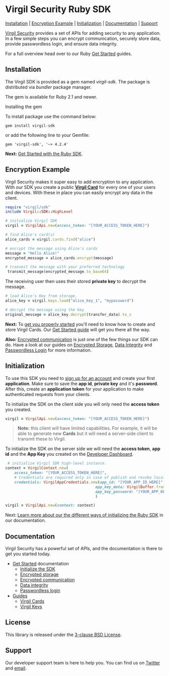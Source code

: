 # Virgil Security Ruby SDK 

[Installation](#installation) | [Encryption Example](#encryption-example) | [Initialization](#initialization) | [Documentation](#documentation) | [Support](#support)

[Virgil Security](https://virgilsecurity.com) provides a set of APIs for adding security to any application. In a few simple steps you can encrypt communication, securely store data, provide passwordless login, and ensure data integrity.

For a full overview head over to our Ruby [Get Started][_getstarted] guides.

## Installation

The Virgil SDK is provided as a gem named *virgil-sdk*. The package is distributed via *bundler* package manager.

The gem is available for Ruby 2.1 and newer.

Installing the gem

To install package use the command below:

```
gem install virgil-sdk
```

or add the following line to your Gemfile:

```
gem 'virgil-sdk', '~> 4.2.4'
```

__Next:__ [Get Started with the Ruby SDK][_getstarted].

## Encryption Example

Virgil Security makes it super easy to add encryption to any application. With our SDK you create a public [__Virgil Card__][_guide_virgil_cards] for every one of your users and devices. With these in place you can easily encrypt any data in the client.

```ruby
require "virgil/sdk"
include Virgil::SDK::HighLevel

# initialize Virgil SDK
virgil = VirgilApi.new(access_token: "[YOUR_ACCESS_TOKEN_HERE]")

# find Alice's card(s)
alice_cards = virgil.cards.find("alice")

# encrypt the message using Alice's cards
message = "Hello Alice!"
encrypted_message = alice_cards.encrypt(message)

# transmit the message with your preferred technology
 transmit_message(encrypted_message.to_base64)
```

The receiving user then uses their stored __private key__ to decrypt the message.


```ruby
# load Alice's Key from storage.
alice_key = virgil.keys.load("alice_key_1", "mypassword")

# decrypt the message using the key 
original_message = alice_key.decrypt(transfer_data).to_s
```

__Next:__ To [get you properly started][_guide_encryption] you'll need to know how to create and store Virgil Cards. Our [Get Started guide][_guide_encryption] will get you there all the way.

__Also:__ [Encrypted communication][_getstarted_encryption] is just one of the few things our SDK can do. Have a look at our guides on  [Encrypted Storage][_getstarted_storage], [Data Integrity][_getstarted_data_integrity] and [Passwordless Login][_getstarted_passwordless_login] for more information.


## Initialization

To use this SDK you need to [sign up for an account](https://developer.virgilsecurity.com/account/signup) and create your first __application__. Make sure to save the __app id__, __private key__ and it's __password__. After this, create an __application token__ for your application to make authenticated requests from your clients.

To initialize the SDK on the client side you will only need the __access token__ you created.

```ruby
virgil = VirgilApi.new(access_token: "[YOUR_ACCESS_TOKEN_HERE]")
```

> __Note:__ this client will have limited capabilities. For example, it will be able to generate new __Cards__ but it will need a server-side client to transmit these to Virgil.

To initialize the SDK on the server side we will need the __access token__, __app id__ and the __App Key__ you created on the [Developer Dashboard](https://developer.virgilsecurity.com/).

```ruby
 # initialize Virgil SDK high-level instance.
context = VirgilContext.new(
    access_token: "[YOUR_ACCESS_TOKEN_HERE]",
    # Credentials are required only in case of publish and revoke local Virgil Cards.
    credentials: VirgilAppCredentials.new(app_id: "[YOUR_APP_ID_HERE]",
                                        app_key_data: VirgilBuffer.from_file("[YOUR_APP_KEY_PATH_HERE]"),
                                        app_key_password: "[YOUR_APP_KEY_PASSWORD_HERE]")
                                        )

virgil = VirgilApi.new(context: context)

```

Next: [Learn more about our the different ways of initializing the Ruby SDK][_guide_initialization] in our documentation.

## Documentation

Virgil Security has a powerful set of APIs, and the documentation is there to get you started today.

* [Get Started][_getstarted_root] documentation
  * [Initialize the SDK][_initialize_root]
  * [Encrypted storage][_getstarted_storage]
  * [Encrypted communication][_getstarted_encryption]
  * [Data integrity][_getstarted_data_integrity]
  * [Passwordless login][_getstarted_passwordless_login]
* [Guides][_guides]
  * [Virgil Cards][_guide_virgil_cards]
  * [Virgil Keys][_guide_virgil_keys]

## License

This library is released under the [3-clause BSD License](LICENSE).

## Support

Our developer support team is here to help you. You can find us on [Twitter](https://twitter.com/virgilsecurity) and [email](support).

[support]: mailto:support@virgilsecurity.com
[_getstarted_root]: https://virgilsecurity.com/docs/sdk/ruby/
[_getstarted]: https://virgilsecurity.com/docs/sdk/ruby/
[_getstarted_encryption]: https://virgilsecurity.com/docs/use-cases/encrypted-communication
[_getstarted_storage]: https://virgilsecurity.com/docs/use-cases/secure-data-at-rest
[_getstarted_data_integrity]: https://virgilsecurity.com/docs/use-cases/data-verification
[_getstarted_passwordless_login]: https://virgilsecurity.com/docs/use-cases/passwordless-authentication
[_guides]: https://stg.virgilsecurity.com/docs/sdk/ruby/features
[_guide_initialization]: https://virgilsecurity.com/docs/sdk/ruby/getting-started#initializing
[_guide_virgil_cards]: https://virgilsecurity.com/docs/sdk/ruby/features#virgil-cards
[_guide_virgil_keys]: https://virgilsecurity.com/docs/sdk/ruby/features#virgil-keys
[_guide_encryption]: https://virgilsecurity.com/docs/sdk/ruby/features#encryption
[_initialize_root]: https://virgilsecurity.com/docs/sdk/ruby/programming-guide#initializing
